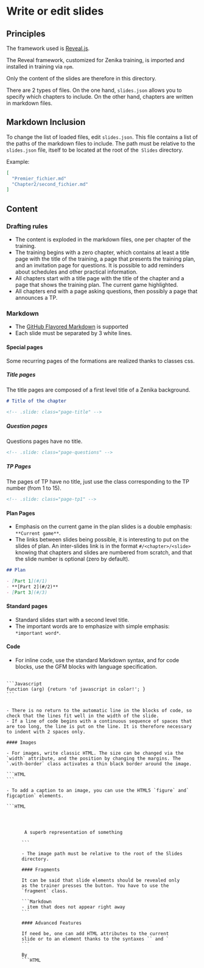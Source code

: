 # Write or edit slides

## Principles

The framework used is [Reveal.js](https://github.com/hakimel/reveal.js).

The Reveal framework, customized for Zenika training, is imported and installed in training via `npm`.

Only the content of the slides are therefore in this directory.

There are 2 types of files. On the one hand, `slides.json` allows you to specify which chapters to include. On the other hand, chapters are written in markdown files.

## Markdown Inclusion

To change the list of loaded files, edit `slides.json`. This file contains a list of the paths of the markdown files to include. The path must be relative to the `slides.json` file, itself to be located at the root of the` Slides` directory.

Example:

```Json
[
  "Premier_fichier.md"
  "Chapter2/second_fichier.md"
]
```

## Content

### Drafting rules

- The content is exploded in the markdown files, one per chapter of the training.
- The training begins with a zero chapter, which contains at least a title page with the title of the training, a page that presents the training plan, and an invitation page for questions. It is possible to add reminders about schedules and other practical information.
- All chapters start with a title page with the title of the chapter and a page that shows the training plan. The current game highlighted.
- All chapters end with a page asking questions, then possibly a page that announces a TP.

### Markdown

- The [GitHub Flavored Markdown](https://help.github.com/articles/github-flavored-markdown) is supported
- Each slide must be separated by 3 white lines.

#### Special pages

Some recurring pages of the formations are realized thanks to classes css.

##### Title pages

The title pages are composed of a first level title of a Zenika background.

```Markdown
# Title of the chapter

<!-- .slide: class="page-title" -->
```

##### Question pages

Questions pages have no title.

```Markdown
<!-- .slide: class="page-questions" -->
```

##### TP Pages

The pages of TP have no title, just use the class corresponding to the TP number (from 1 to 15).

```Markdown
<!-- .slide: class="page-tp1" -->
```

#### Plan Pages

- Emphasis on the current game in the plan slides is a double emphasis: `**Current game**`.
- The links between slides being possible, it is interesting to put on the slides of plan. An inter-slides link is in the format `#/<chapter>/<slide>` knowing that chapters and slides are numbered from scratch, and that the slide number is optional (zero by default).

```Markdown
## Plan

- [Part 1](#/1)
- **[Part 2](#/2)**
- [Part 3](#/3)
```

#### Standard pages

- Standard slides start with a second level title.
- The important words are to emphasize with simple emphasis: `*important word*`.

#### Code

- For inline code, use the standard Markdown syntax, and for code blocks, use the GFM blocks with language specification.

<Pre> <code>
```Javascript
function (arg) {return 'of javascript in color!'; }
```
</ Code> </ pre>

- There is no return to the automatic line in the blocks of code, so check that the lines fit well in the width of the slide.
- If a line of code begins with a continuous sequence of spaces that are too long, the line is put on the line. It is therefore necessary to indent with 2 spaces only.

#### Images

- For images, write classic HTML. The size can be changed via the `width` attribute, and the position by changing the margins. The `.with-border` class activates a thin black border around the image.

```HTML
<img
  src = "resources/image.png"
  alt = "An image"
  width = "90%"
  style = "margin-top: 10%"
  class="with-border" />
```

- To add a caption to an image, you can use the HTML5 `figure` and` figcaption` elements.

```HTML
<Figure>
    <img
      src = "resources/image.png"
      alt = "An image" />
    <figcaption> A superb representation of something </ figcaption>
</ Figure>
```

- The image path must be relative to the root of the Slides directory.

#### Fragments

It can be said that slide elements should be revealed only as the trainer presses the button. You have to use the `fragment` class.

```Markdown
- item that does not appear right away <!-- .element: class="fragment" -->
```

#### Advanced Features

If need be, one can add HTML attributes to the current slide or to an element thanks to the syntaxes `<!-- .slide: ... -->` and `<!-- .element: ... - > `. This can be useful to give a particular style to an element, for example to position it.

#### Miscellaneous

Other examples can be found directly in the model slides.

# Consult the slides

## Launch

- Go to the root of the training
- Start the server with `grunt` or` grunt displaySlides` in a console
- The slides are launched directly on your favorite browser (works well in Chrome, should work also under FF)
- If the browser does not open, go to `http: // localhost: 8000`
- You will arrive on the chapter zero, slide one, that is to say the front page of the formation
- If port 8000 is a problem on your machine, you can choose the port by adding the option `--port = 9999`

## Launch with Docker

- Go to the root of the training
- Start the server with docker `docker run -it $ PWD:/data --net = host --rm dockerfile/nodejs - bower - grunt grunt`
- Go to `http: // localhost: 8000`

If there is a problem starting the server, you can restore a normal situation by copying the contents of the .md file to the html file, adding a `<script>` tag, as follows:

Replace
```HTML
<!-- Slides will be inserted here -->
```

By
```HTML
<section
  data-markdown = "00_agenda.md"
  data-vertical = "^ \ r? \ n \ r? \ n \ r? \ n"
  data-notes = "^ Notes :">
  <script type = "text/template">
    # Title of the training

    ...
  </ Script>
</ Section>
```
*Note:* Changes in chapter files (`* .md`), `slides.json`, and resources are taken into account if the server was started with `grunt`.

## Navigation

- Space allows to go to the next slide
- Up and down arrows to navigate within the chapter
- Left and right arrows to navigate between chapters
- Plan slides are made of links to jump directly to the different chapters
- The small arrow on the bottom left returns to the slide Master plan (chapter zero, slide two)
- The previous and next functions of the browser works normally

## Keyboard shortcuts

- `space` goes to the next slide
- `up/down/left/right` navigate through the slides
- `o gives access to a view with hindsight on the slides
- `s` activates the presenter mode: a new window opens with slide in progress, next slide, elapsed time, notes
- "b" "turn off" the presentation, so that the participants focus on the presenter
- `alt` +` clic` zooms in/out on part of the slide

## Export to PDF

### Manually

- Open slides in Chrome
- Add `? Print-pdf` at the end of the URL (` http: // localhost: 8000? Print-pdf`)
- P-control to bring print options
- To select :
  - Destination: Save as PDF
  - Layout: Landscape
  - Margins: None
- Save the PDF

### Automatically

`grunt generateSlidesPDF`

- It is useless to launch the server in advance, it is done automatically
- It is possible to use a different port thanks to `--port = 9999`

: boom: Attention rendering automatically generated pdf is bad at the moment, so it is more than preferable to use the manual method
